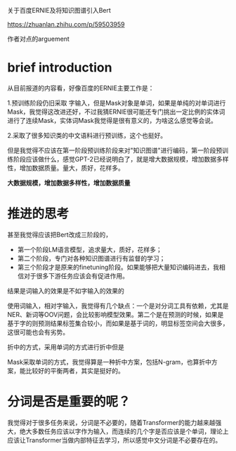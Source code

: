 
关于百度ERNIE及将知识图谱引入Bert

https://zhuanlan.zhihu.com/p/59503959

作者对点的arguement

# brief introduction
从目前报道的内容看，好像百度的ERNIE主要工作是：

1.预训练阶段仍旧采取 字输入，但是Mask对象是单词，如果是单纯的对单词进行Mask，我觉得这改进还好，不过我猜ERNIE很可能还专门挑出一定比例的实体词进行了连续Mask，实体词Mask我觉得是很有意义的，为啥这么感觉等会说。

2.采取了很多知识类的中文语料进行预训练，这个也挺好。



但是我觉得不应该在第一阶段预训练阶段来对"知识图谱"进行编码，第一阶段预训练阶段应该做什么，感觉GPT-2已经说明白了，就是增大数据规模，增加数据多样性，增加数据质量。量大，质好，花样多。

**大数据规模，增加数据多样性，增加数据质量**


# 推进的思考

甚至我觉得应该把Bert改成三阶段的，
- 第一个阶段LM语言模型，追求量大，质好，花样多；
- 第二个阶段，专门对各种知识图谱进行有监督的学习；
- 第三个阶段才是原来的finetuning阶段。如果能够把大量知识编码进去，我相信对于很多下游任务应该会有促进作用。

结果是词输入的效果是不如字输入的效果的

使用词输入，相对字输入，我觉得有几个缺点：一个是对分词工具有依赖，尤其是NER、新词等OOV问题，会比较影响模型效果。第二个是在预测的时候，如果是基于字的则预测结果标签集合较小，而如果是基于词的，明显标签空间会大很多，这很可能也会有劣势。

折中的方式，采用单词的方式进行折中但是

Mask采取单词的方式，我觉得算是一种折中方案，包括N-gram，也算折中方案，能比较好的平衡两者，其实是挺好的。

# 分词是否是重要的呢？
我觉得对于很多任务来说，分词是不必要的，随着Transformer的能力越来越强大，绝大多数任务应该以字作为输入，而连续的几个字是否应该是个单词，理论上应该让Transformer当做内部特征去学习，所以感觉中文分词是不必要存在的。


